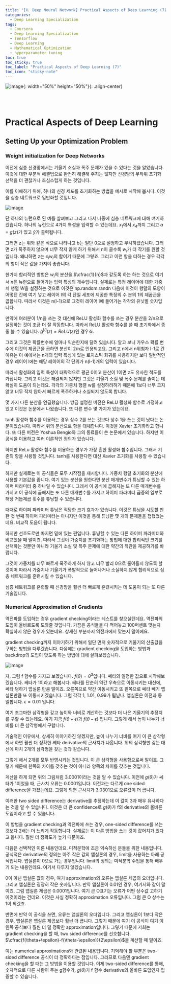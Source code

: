 ```yaml
---
title: "[Ⅱ. Deep Neural Network] Practical Aspects of Deep Learning (7)"
categories:
  - Deep Learning Specialization
tags:
  - Coursera
  - Deep Learning Specialization
  - Tensorflow
  - Deep Learning
  - Mathematical Optimization
  - hyperparameter tuning
toc: true
toc_sticky: true
toc_label: "Practical Aspects of Deep Learning (7)"
toc_icon: "sticky-note"
---
```


![image](https://user-images.githubusercontent.com/55765292/177095282-038ee3ed-f543-4793-9eff-f2d5ac239f36.png){: width="50%" height="50%"}{: .align-center}

<br><br>

# Practical Aspects of Deep Learning

## Setting Up your Optimization Problem

### Weight initialization for Deep Networks

이전에 심층 신경망에서는 기울기 소실과 폭주 문제가 있을 수 있다는 것을 알았습니다. 이것에 대한 부분적 해결법으로 완전히 해결해 주지는 않지만 신경망의 무작위 초기화 선택을 더 괜찮거나 조심스럽게 하는 것입니다.

이를 이해하기 위해, 하나의 신경 세포를 초기화하는 방법을 예시로 시작해 봅시다. 이것을 심층 네트워크로 일반화할 것입니다.

![image](https://user-images.githubusercontent.com/55765292/177688457-c77280b3-0caf-477b-8473-07f3ccfd239b.png)

단 하나의 뉴런으로 된 예를 살펴보고 그리고 나서 나중에 심층 네트워크에 대해 얘기하겠습니다. 하나의 뉴런으로 4가지 특성을 입력할 수 있는데요. $x_1$에서 $x_4$까지 그리고 $a = g(z)$가 있고 
$\hat{y}$가 출력됩니다.

그러면 z는 위와 같은 식으로 나타나고 b는 일단 0으로 설정하고 무시하겠습니다. 그러면 z가 폭주하지 않으며 너무 작지 않게 하기 위해서 n이 클수록 $w_i$가 더 작기를 원할 것입니다. 왜냐하면 z는 $x_iw_i$의 합이기 때문에 그렇죠. 그리고 이런 항을 더하는 경우 각각의 항이 작은 값을 가져야 좋습니다.

한가지 합리적인 방법은 $w_i$의 분산을 $\cfrac{1}{n}$과 같도록 하는 하는 것으로 여기서 $n$은 뉴런으로 들어가는 입력 특성의 개수입니다. 실제로는 특정 레이어에 대한 가중치 행렬 $W$을 설정하는 것으로 이것은 np.random.randn 다음에 이것이 행렬의 모양이 어떻던 간에 여기 넣고 레이어 l의 각 단일 세포에 제공한 특징의 수 분의 1의 제곱근을 곱합니다. 따라서 이것은 n(l-1)으로 그것이 레이어 l에 들어가는 각각의 유닛별 숫자입니다.

만약에 여러분이 1/n을 쓰는 것 대신에 ReLU 활성화 함수를 쓰는 경우 분산을 2/n으로 설정하는 것이 조금 더 잘 작동합니다. 따라서 ReLU 활성화 함수를 쓸 때 초기화에서 종종 볼 수 있습니다. $g^{[l]}(z) = ReLU(z)$인 경우죠. 

그리고 그것은 확률변수에 얼마나 익순한지에 달려 있습니다. 알고 보니 가우스 확률 변수에 이것의 제곱근을 곱하면 분산이 2/n로 인용되고요. 그리고 n에서 n위첨자 l-1로 간 이유는 이 예에서는 n개의 입력 특성에 있는 로지스틱 회귀를 사용하지만 보다 일반적인 경우 레이어 l에는 해당 레이어의 각 단위가 n(l-1)개의 입력이 있습니다.

따라서 활성화의 입력 특성이 대략적으로 평균 0이고 분산이 1이면 z도 유사한 척도를 가집니다. 그리고 이것은 해결되지 않지만 그것은 기울기 소실 및 폭주 문제를 줄이는 데 확실히 도움이 되는데요. 각각의 가중치 행렬 w를 설정하려하기 때문에 1보다 너무 크지 않고 너무 작지 않아서 빠르게 폭주하거나 소실되지 않도록 합니다.

몇 가지 다른 분산을 언급했습니다. 방금 설명한 버전은 ReLU 활성화 함수로 가정하고 있고 이것은 논문에서 나왔습니다. 또 다른 변수 몇 가지가 있는데요.

tanh 활성화 함수를 이용하는 경우 상수 2를 쓰는 것보다 상수 1을 쓰는 것이 낫다는 논문이있습니다. 따라서 위의 분산으로 항을 대체합니다. 이것을 Xavier 초기화라고 합니다. 또 다른 버전은 Yoshua Bengio와 그의 동료들이 쓴 논문에서 있습니다. 하지만 이 공식을 이용하고 여러 이론적인 정의가 있습니다.

하지만 ReLu 활성화 함수를 이용하는 경우가 가장 흔한 활성화 함수입니다. 그래서 기존의 항을 사용할 것입니다. tanh를 사용한다면 대신 Xavier 초기화를 사용할 수 있습니다.

하지만 실제로는 이 공식들은 모두 시작점을 제시합니다. 가중치 행렬 초기화의 분산에 사용할 기본값을 줍니다. 여기 있는 분산을 원한다면 분산 매개변수가 튜닝할 수 있는 하이퍼 파라미터 중 하나일 수 있습니다. 그래서 이 공식에 곱해지는 또 다른 매개변수를 가지고 이 공식에 곱해지는 또 다른 매개변수를 가지고 하이퍼 파라미터 급증의 일부로 해당 거듭제곱 횟수를 튜닝할 수 있습니다.

때때로 하이퍼 파라미터 튜닝은 적당한 크기 효과가 있습니다. 이것은 튜닝을 시도할 만한 첫 번째 하이퍼 파라미터는 아니지만 이것을 통해 튜닝한 몇 개의 문제들을 접했었는데요. 비교적 도움이 됩니다.

하지만 선호도로만 따지면 밑에 있는 편입니다. 튜닝할 수 있는 다른 하이퍼 파라미터와 비교했을 때 말이죠. 따라서 그것이 가중치를 초기화하는 방법에 대한 합리적인 크기를 선택하는 것뿐만 아니라 기울기 소실 및 폭주 문제에 대한 약간의 직관을 제공하기를 바랍니다.

그것이 가중치를 너무 빠르게 폭주하게 하지 않고 너무 빨리 0으로 줄어들지 않도록 할 것이며 따라서 가중치나 기울기가 폭발적으로 늘어나거나 소실하지 않게 합리적으로 심층 네트워크를 훈련시킬 수 있습니다.

심층 네트워크를 훈련할 때 신경망을 훨씬 더 빠르게 훈련시키는 데 도움이 되는 또 다른 기술입니다.


### Numerical Approximation of Gradients

역전파를 도입하는 경우 gradient checking이라는 테스트를 찾으실텐데요. 역전파의 도입이 올바르도록 도와줄 것입니다. 가끔은 공식들을 다 적어놓고 100퍼센트 맞는지 확실하지 않은 경우가 있는데요. 상세한 부분까지 역전파에서 맞는지 말이에요.

gradient checking까지 이야기하기 위해서 일단 먼저 숫자적으로 기울기의 산출값을 구하는 방법을 다루겠습니다. 다음에는 gradient checking을 도입하는 방법과 backdrop의 도입이 맞도록 하는 방법에 대해 살펴보겠습니다.

![image](https://user-images.githubusercontent.com/55765292/177693782-92b6dcc2-26a5-4027-b299-5128cb58f578.png)

자, 그럼 f 함수를 가지고 보겠습니다. $f(\theta) = \theta^3$입니다. 쎄타의 일정한 값으로 시작해보겠습니다. 쎄타가 1이라고 해봅시다. 쎄타를 단순히 약간 우측으로 이동시키는 대신에, 쎄타 덩하기 앱실론 만큼 말이죠. 오른쪽으로 약간 이동시키고 또 왼쪽으로 쎄타 빼기 앱실론만큼 또 이동시키겠습니다. 그럼 각각 1, 1.01, 0.99가 됩닏나. 앱실론은 이전과 동일합니다.
$\epsilon = 0.01$ 입니다.

여기 조그마한 삼각형을 갖고 높이와 너비로 계산하는 것보다 더 나은 기울기의 추정치를 구할 수 있는데요. 여기 지금 $f(\theta+\epsilon)$과 $f(\theta-\epsilon)$ 입니다. 그렇게 해서 높이 나누기 너비를 더 큰 삼각형에서 구합니다.

기술적인 이유에서, 상세히 이야기하진 않겠지만, 높이 나누기 너비를 여기 이 큰 삼각형에서 하면 훨씬 더 정확한 쎼타 derivative의 근사치가 나옵니다. 위의 삼각형만 갖는 대신에 마치 2개의 삼각형을 갖는 것과 같습니다.

그렇게 해서 2개를 모두 반영시키는 것입니다. 이 큰 삼각형을 사용함으로써 말이죠. 그렇기 때문에 한쪽의 차이를 갖추는 것이 아니라 양쪽의 차이를 갖추는 것입니다.

계산을 하게 되면 위의 그림처럼 3.0001이라는 것을 알 수 있습니다. 이전에 $g(\theta)$가 쎄타가 1이었을 때, 근사치 오류는 0.0001입니다. 이전과는 다르게 one sided difference을 가졌는데요. 그렇게 되면 근사치가 3.0301으로 오류값이 더 큽니다.

이러한 two sided difference는 derivative를 추정하는데 이 값이 3과 매우 유사하다는 것을 알 수 있습니다. 이것은 더 큰 confidence로 $g(\theta)$가 f의 derivative의 올바른 도입이라고 할 수 있습니다.

이 방법을 gradient checking과 역전파에 쓰는 경우, one-sided difference를 쓰는 것보다 2배는 더 느리게 작동합니다. 실제로는 이 다른 방법을 쓰는 것이 값어치가 있다고 봅니다. 훨씬 더 정확도가 높기 때문이죠.

다음은 선택적인 이론 내용인데요. 미적분학에 조금 익숙하신 분들을 위한 내용입니다. 공식적은 derivative의 정의는 아주 작은 값의 앱실론의 경우, limit을 사용하는 아래 공식입니다. 앱실론이 0으로 가는 경우입니다. limit의 정의는 미적분학 수업을 통해 배우기 되는 내용인데요. 여기서 다루지 않겠습니다.

0이 아닌 앱실론 값의 경우, 여기 approximation의 오류는 앱실론 제곱의 오더입니다. 그리고 앱실론은 굉장히 작은 숫자입니다. 만약 앱실론이 0.01인 경우, 여기서와 같이 말이죠, 그럼 앱실론 제곱은 0.0001입니다. 여기 큰 O표기는 오류가 어떤 상수값 고하기 이것이라는 건데요. 이것은 사실 정확히 approximation 오류입니다. 그럼 큰 O 상수는 1이 되겠죠.

반면에 만약 이 공식을 쓰면, 오류는 앱실론의 오더입니다. 그리고 앱실론이 1보다 작은 경우, 앱실론은 앱실론 제곱보다 훨씬 더 큽니다. 그렇기 때문에 여기 이 공식이 여기 이 왼쪽 공식보다 훨씬 더 덜 정확한 approximation입니다. 그렇기 때문에 저희는 gradient checking을 할 때, two sided difference를 선호합니다. $\cfrac{f(\theta+\epsilon)-f(\theta-\epsilon)}{2\epsilon}$을 계산할 때 말이죠.

이는 numerical approximations와 관련된 내용입니다. 기억해야 할 부분은 two-sided difference 공식이 더 정확하다는 점입니다. 그러므로 다음엔 gradient checking을 할 때는 그 방법을 이용할 것입니다. 이제 two-sided difference를 통해, 숫자적으로 다른 사람이 주는 g함수가, $g(\theta)$가 f 함수 derivative의 올바른 도입인지 입증할 수 있습니다.
